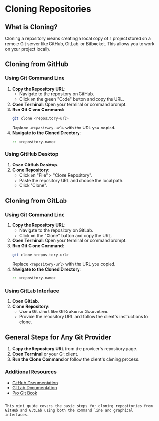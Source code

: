 # Cloning Repositories

## What is Cloning?
Cloning a repository means creating a local copy of a project stored on a remote Git server like GitHub, GitLab, or Bitbucket. This allows you to work on your project locally.

## Cloning from GitHub

### Using Git Command Line
1. **Copy the Repository URL**:
   - Navigate to the repository on GitHub.
   - Click on the green "Code" button and copy the URL.
2. **Open Terminal**: Open your terminal or command prompt.
3. **Run Git Clone Command**:
   ```sh
   git clone <repository-url>
   ```
   Replace `<repository-url>` with the URL you copied.
4. **Navigate to the Cloned Directory**:
   ```sh
   cd <repository-name>
   ```

### Using GitHub Desktop
1. **Open GitHub Desktop**.
2. **Clone Repository**:
   - Click on "File" > "Clone Repository".
   - Paste the repository URL and choose the local path.
   - Click "Clone".

## Cloning from GitLab

### Using Git Command Line
1. **Copy the Repository URL**:
   - Navigate to the repository on GitLab.
   - Click on the "Clone" button and copy the URL.
2. **Open Terminal**: Open your terminal or command prompt.
3. **Run Git Clone Command**:
   ```sh
   git clone <repository-url>
   ```
   Replace `<repository-url>` with the URL you copied.
4. **Navigate to the Cloned Directory**:
   ```sh
   cd <repository-name>
   ```

### Using GitLab Interface
1. **Open GitLab**.
2. **Clone Repository**:
   - Use a Git client like GitKraken or Sourcetree.
   - Provide the repository URL and follow the client's instructions to clone.

## General Steps for Any Git Provider
1. **Copy the Repository URL** from the provider's repository page.
2. **Open Terminal** or your Git client.
3. **Run the Clone Command** or follow the client's cloning process.

### Additional Resources
- [GitHub Documentation](https://docs.github.com/en/repositories/creating-and-managing-repositories/cloning-a-repository)
- [GitLab Documentation](https://docs.gitlab.com/ee/gitlab-basics/start-using-git.html#clone-a-repository)
- [Pro Git Book](https://git-scm.com/book/en/v2)
```

This mini guide covers the basic steps for cloning repositories from GitHub and GitLab using both the command line and graphical interfaces.
